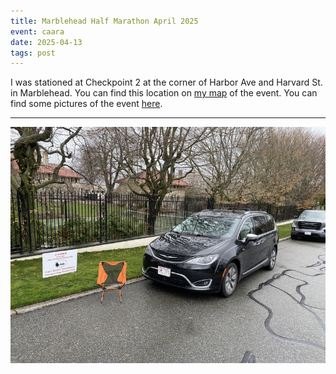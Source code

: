 ```yaml
---
title: Marblehead Half Marathon April 2025
event: caara
date: 2025-04-13
tags: post
---
```


I was stationed at Checkpoint 2 at the corner of Harbor Ave and Harvard St. in Marblehead. You can find this location on [my map] of the event. You can find some pictures of the event [here](https://photos.app.goo.gl/XubPgexr2UQEQeoP8).

[my map]: https://www.google.com/maps/d/u/0/edit?mid=1V-I33k3wSUlaQR0E2yfJ6SuGukccpjk&usp=sharing

---

![A picture of my station](station.jpg)
